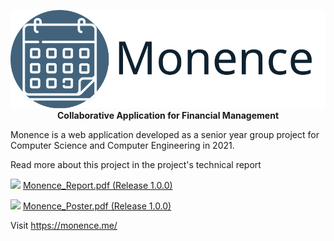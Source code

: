 <p align="center">
<img src="https://raw.githubusercontent.com/jpmatos/monence/c5ecd0acd89f9343be734c83c4f318ff6242a916/app/img/monence.svg">
</br>
<b>Collaborative Application for Financial Management</b>
</p>

Monence is a web application developed as a senior year group project for Computer Science and Computer Engineering in 2021.

Read more about this project in the project's technical report

<img src = "https://icons.iconarchive.com/icons/hopstarter/soft-scraps/16/Adobe-PDF-Document-icon.png"> [Monence_Report.pdf (Release 1.0.0)](https://github.com/jpmatos/monence/releases/download/1.0.0/Monence_Report.pdf)

<img src = "https://icons.iconarchive.com/icons/hopstarter/soft-scraps/16/Adobe-PDF-Document-icon.png"> [Monence_Poster.pdf (Release 1.0.0)](https://github.com/jpmatos/monence/releases/download/1.0.0/Monence_Poster.pdf)

Visit https://monence.me/
